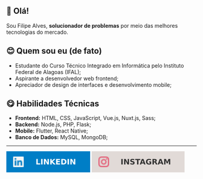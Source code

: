 ## 👋 Olá!
Sou Filipe Alves, **solucionador de problemas** por meio das melhores tecnologias do mercado.

## 😊 Quem sou eu (de fato)
- Estudante do Curso Técnico Integrado em Informática pelo Instituto Federal de Alagoas (IFAL);
- Aspirante a desenvolvedor web frontend;
- Apreciador de design de interfaces e desenvolvimento mobile;

## 😋 Habilidades Técnicas
- **Frontend:** HTML, CSS, JavaScript, Vue.js, Nuxt.js, Sass;
- **Backend:** Node.js, PHP, Flask;
- **Mobile:** Flutter, React Native;
- **Banco de Dados:** MySQL, MongoDB;

---
[![](./badges/linkedin.svg)](https://linkedin.com/in/filipe-alvess)
[![](./badges/instagram.svg)](https://instagram.com/filipealves.js)
